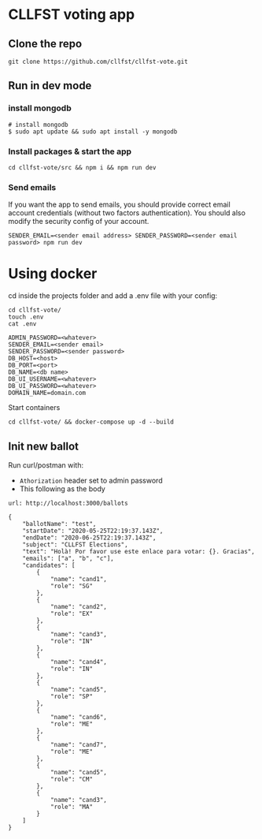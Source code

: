 # CLLFST voting app


## Clone the repo
```
git clone https://github.com/cllfst/cllfst-vote.git
```

## Run in dev mode
### install mongodb
```
# install mongodb
$ sudo apt update && sudo apt install -y mongodb
```

### Install packages & start the app
```
cd cllfst-vote/src && npm i && npm run dev
```

### Send emails
If you want the app to send emails, you should provide correct
email account credentials (without two factors authentication).
You should also modify the security config of your account.

```
SENDER_EMAIL=<sender email address> SENDER_PASSWORD=<sender email password> npm run dev
```

# Using docker
cd inside the projects folder and add a .env file with your config:
```
cd cllfst-vote/
touch .env
cat .env

ADMIN_PASSWORD=<whatever>
SENDER_EMAIL=<sender email>
SENDER_PASSWORD=<sender password>
DB_HOST=<host>
DB_PORT=<port>
DB_NAME=<db name>
DB_UI_USERNAME=<whatever>
DB_UI_PASSWORD=<whatever>
DOMAIN_NAME=domain.com
```

Start containers
```
cd cllfst-vote/ && docker-compose up -d --build

```

## Init new ballot
Run curl/postman with:
- `Athorization` header set to admin password
- This following as the body
```
url: http://localhost:3000/ballots

{
	"ballotName": "test",
	"startDate": "2020-05-25T22:19:37.143Z",
	"endDate": "2020-06-25T22:19:37.143Z",
	"subject": "CLLFST Elections",
	"text": "Holà! Por favor use este enlace para votar: {}. Gracias",
	"emails": ["a", "b", "c"],
	"candidates": [
	    {
	        "name": "cand1",
	        "role": "SG"
	    },
	    {
	        "name": "cand2",
	        "role": "EX"
	    },
	    {
	        "name": "cand3",
	        "role": "IN"
	    },
	    {
	        "name": "cand4",
	        "role": "IN"
	    },
	    {
	        "name": "cand5",
	        "role": "SP"
	    },
	    {
	        "name": "cand6",
	        "role": "ME"
	    },
	    {
	        "name": "cand7",
	        "role": "ME"
	    },
	    {
	        "name": "cand5",
	        "role": "CM"
	    },
	    {
	        "name": "cand3",
	        "role": "MA"
	    }
	]
}
```